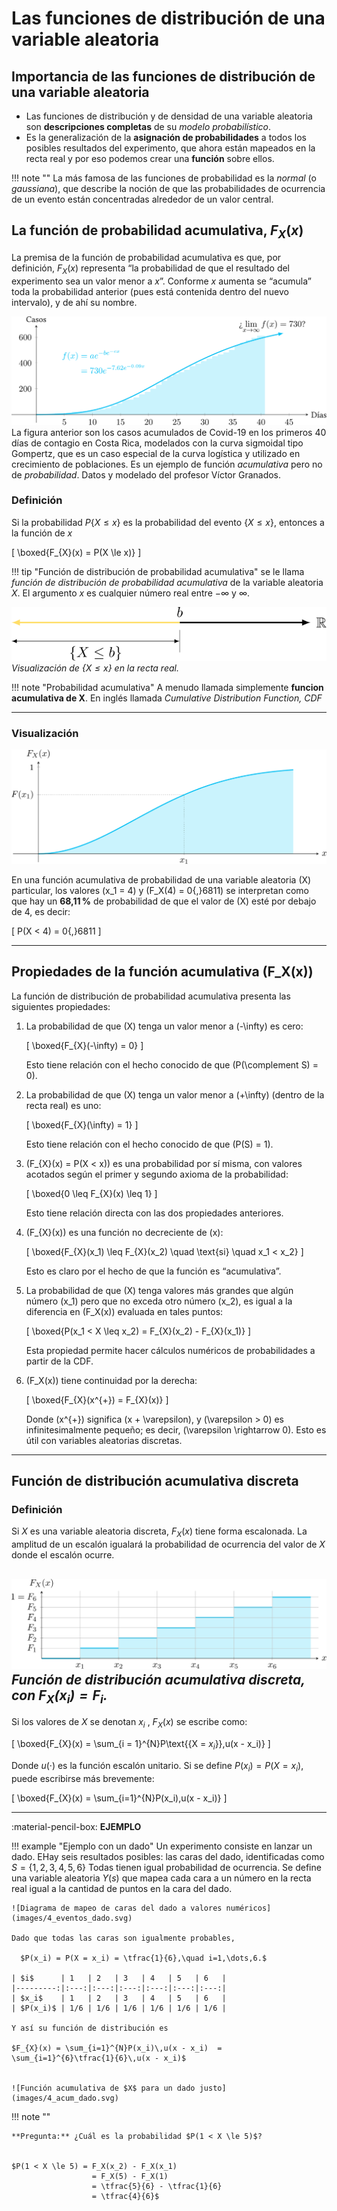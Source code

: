 # Las funciones de distribución de una variable aleatoria

## Importancia de las funciones de distribución de una variable aleatoria

- Las funciones de distribución y de densidad de una variable aleatoria son **descripciones completas** de su *modelo probabilístico*.
- Es la generalización de la **asignación de probabilidades** a todos los posibles resultados del experimento, que ahora están mapeados en la recta real y por eso podemos crear una **función** sobre ellos.

!!! note ""
    La más famosa de las funciones de probabilidad es la *normal* (o *gaussiana*), que describe la noción de que las probabilidades de ocurrencia de un evento están concentradas alrededor de un valor central.

## La función de probabilidad acumulativa, $F_X(x)$

La premisa de la función de probabilidad acumulativa es que, por definición, $F_X(x)$ representa “la probabilidad de que el resultado del experimento sea un valor menor a $x$”. Conforme $x$ aumenta se “acumula” toda la probabilidad anterior (pues está contenida dentro del nuevo intervalo), y de ahí su nombre.

![Modelado de casos Covid-19 en los primeros 40 días de contagio en Costa Rica](images/4_covid_acumulado.svg)  
La figura anterior son los casos acumulados de Covid-19 en los primeros 40 días de contagio en Costa Rica, modelados con la curva sigmoidal tipo Gompertz, que es un caso especial de la curva logística y utilizado en crecimiento de poblaciones. Es un ejemplo de función *acumulativa* pero no de *probabilidad*. Datos y modelado del profesor Víctor Granados.

### Definición

Si la probabilidad $P\{X \le x\}$ es la probabilidad del evento $\{X \le x\}$, entonces a la función de $x$

\[
\boxed{F_{X}(x) = P(X \le x)}
\]

!!! tip "Función de distribución de probabilidad acumulativa"
    se le llama *función de distribución de probabilidad acumulativa* de la variable aleatoria $X$. El argumento $x$ es cualquier número real entre $-\infty$ y $\infty$.

![Conjunto \{X ≤ x\} en la recta real](images/6_X_leq_b.svg)  
*Visualización de $\{X \le x\}$ en la recta real.*

!!! note "Probabilidad acumulativa"
    A menudo llamada simplemente **funcion acumulativa de X**. En inglés llamada *Cumulative Distribution Function, CDF*

---

### Visualización

![Función acumulativa de la distribución Rayleigh con $x_1=4$, $F_X(4)=0.6811$](images/4_rayleigh_acum.svg)

En una función acumulativa de probabilidad de una variable aleatoria \(X\) particular, los valores \(x_1 = 4\) y \(F_X(4) = 0{,}6811\) se interpretan como que hay un **68,11 %** de probabilidad de que el valor de \(X\) esté por debajo de 4, es decir:

\[
P(X < 4) = 0{,}6811
\]

---

## Propiedades de la función acumulativa \(F_X(x)\)

La función de distribución de probabilidad acumulativa presenta las siguientes propiedades:

1. La probabilidad de que \(X\) tenga un valor menor a \(-\infty\) es cero:

    \[
   \boxed{F_{X}(-\infty) = 0}
   \]

    Esto tiene relación con el hecho conocido de que \(P(\complement S) = 0\).

2. La probabilidad de que \(X\) tenga un valor menor a \(+\infty\) (dentro de la recta real) es uno:

    \[
   \boxed{F_{X}(\infty) = 1}
   \]

    Esto tiene relación con el hecho conocido de que \(P(S) = 1\).

3. \(F_{X}(x) = P(X < x)\) es una probabilidad por sí misma, con valores acotados según el primer y segundo axioma de la probabilidad:

    \[
   \boxed{0 \leq F_{X}(x) \leq 1}
   \]

    Esto tiene relación directa con las dos propiedades anteriores.

4. \(F_{X}(x)\) es una función no decreciente de \(x\):

    \[
   \boxed{F_{X}(x_1) \leq F_{X}(x_2) \quad \text{si} \quad x_1 < x_2}
   \]

    Esto es claro por el hecho de que la función es “acumulativa”.

5. La probabilidad de que \(X\) tenga valores más grandes que algún número \(x_1\) pero que no exceda otro número \(x_2\), es igual a la diferencia en \(F_X(x)\) evaluada en tales puntos:

    \[
   \boxed{P(x_1 < X \leq x_2) = F_{X}(x_2) - F_{X}(x_1)}
   \]

    Esta propiedad permite hacer cálculos numéricos de probabilidades a partir de la CDF.

6. \(F_X(x)\) tiene continuidad por la derecha:

    \[
   \boxed{F_{X}(x^{+}) = F_{X}(x)}
   \]

    Donde \(x^{+}\) significa \(x + \varepsilon\), y \(\varepsilon > 0\) es infinitesimalmente pequeño; es decir, \(\varepsilon \rightarrow 0\). Esto es útil con variables aleatorias discretas.





---

## Función de distribución acumulativa discreta

### Definición

Si $X$ es una variable aleatoria discreta, $F_{X}(x)$ tiene forma escalonada. La amplitud de un escalón igualará la probabilidad de ocurrencia del valor de $X$ donde el escalón ocurre.

![Escalones de una CDF discreta con valores $F_i$](images/4_acum_discreta.svg)  
*Función de distribución acumulativa discreta, con $F_X(x_i)=F_i$.*
---

Si los valores de $X$ se denotan $x_i$ , $F_X(x)$ se escribe como:

\[
\boxed{F_{X}(x) = \sum_{i = 1}^{N}P\text{{X = $x_i$}}\,u(x - x_i)}
\]

Donde ${u(·)}$ es la función escalón unitario. Si se define $P(x_i)=P(X=x_i)$, puede escribirse más brevemente:

\[
\boxed{F_{X}(x) = \sum_{i=1}^{N}P(x_i)\,u(x - x_i)}
\]

---

:material-pencil-box: **EJEMPLO**

!!! example "Ejemplo con un dado"
    Un experimento consiste en lanzar un dado. EHay seis resultados posibles: las caras del dado, identificadas como $S = \{1, 2, 3, 4, 5, 6\}$
    Todas tienen igual probabilidad de ocurrencia. Se define una variable aleatoria $Y(s)$ que mapea cada cara a un número en la recta real igual a la cantidad de puntos en la cara del dado.

    ![Diagrama de mapeo de caras del dado a valores numéricos](images/4_eventos_dado.svg)

    Dado que todas las caras son igualmente probables,

      $P(x_i) = P(X = x_i) = \tfrac{1}{6},\quad i=1,\dots,6.$

    | $i$      | 1   | 2   | 3   | 4   | 5   | 6   |
    |---------:|:---:|:---:|:---:|:---:|:---:|:---:|
    | $x_i$    | 1   | 2   | 3   | 4   | 5   | 6   |
    | $P(x_i)$ | 1/6 | 1/6 | 1/6 | 1/6 | 1/6 | 1/6 |

    Y así su función de distribución es

    $F_{X}(x) = \sum_{i=1}^{N}P(x_i)\,u(x - x_i)  = \sum_{i=1}^{6}\tfrac{1}{6}\,u(x - x_i)$


    ![Función acumulativa de $X$ para un dado justo](images/4_acum_dado.svg)

    

!!! note ""

    **Pregunta:** ¿Cuál es la probabilidad $P(1 < X \le 5)$?


    $P(1 < X \le 5) = F_X(x_2) - F_X(x_1)
                      = F_X(5) - F_X(1)
                      = \tfrac{5}{6} - \tfrac{1}{6}
                      = \tfrac{4}{6}$
